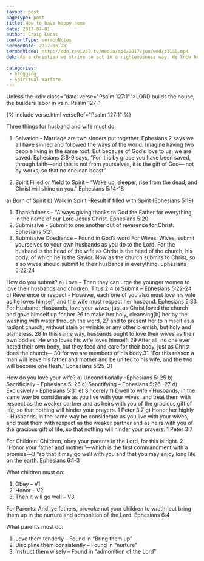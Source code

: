 ```yaml
---
layout: post
pageType: post
title: How to have happy home
date: 2017-07-01
author: Craig Lucas
contentType: sermonNotes
sermonDate: 2017-06-28
sermonVideo: http://cdn.revival.tv/media/mp4/2017/jun/wed/t1130.mp4
dek: As a christian we strive to act in a righteousness way. We know how important it is do things right away. We also know that our ministry starts at home. Here are some tips on how to have a happy homefrom Pastor John Miller.

categories:  
 - blogging
 - Spiritual Warfare
---
```


Unless the <div class="data-verse="Psalm 127:1"">LORD </div>builds the house, the builders labor in vain. Psalm 127-1

{% include verse.html verseRef="Psalm 127:1"  %}

Three things for husband and wife must do: 
1) Salvation - Marriage are two sinners put together. Ephesians 2 says we all have sinned and followed the ways of the world. Imagine having two people living in the same roof. But because of God’s love to us, we are saved. Ephesians 2:8-9 says, “For it is by grace you have been saved, through faith—and this is not from yourselves, it is the gift of God— not by works, so that no one can boast”.

2) Spirit Filled or Yield to Spirit – “Wake up, sleeper, rise from the dead, and Christ will shine on you.” Ephesians 5:14-18

a) Born of Spirit
b) Walk in Spirit
-Result if filled with Spirit (Ephesians 5:19)

1) Thankfulness – “Always giving thanks to God the Father for everything, in the name of our Lord Jesus Christ. Ephesians 5:20
2) Submissive - Submit to one another out of reverence for Christ. Ephesians 5:21
3) Submissive Obedience – Found in God’s word
For Wives: Wives, submit yourselves to your own husbands as you do to the Lord. For the husband is the head of the wife as Christ is the head of the church, his body, of which he is the Savior. Now as the church submits to Christ, so also wives should submit to their husbands in everything. Ephesians 5:22:24

How do you submit?
a) Love – Then they can urge the younger women to love their husbands and children, 
Titus 2:4
b) Submit – Ephesians 5:22-24
c) Reverence or respect - However, each one of you also must love his wife as he loves himself, and the wife must respect her husband. Ephesians 5:33
For Husband: Husbands, love your wives, just as Christ loved the church and gave himself up for her 26 to make her holy, cleansing[b] her by the washing with water through the word, 27 and to present her to himself as a radiant church, without stain or wrinkle or any other blemish, but holy and blameless. 28 In this same way, husbands ought to love their wives as their own bodies. He who loves his wife loves himself. 29 After all, no one ever hated their own body, but they feed and care for their body, just as Christ does the church— 30 for we are members of his body.31 “For this reason a man will leave his father and mother and be united to his wife, and the two will become one flesh.” Ephesians 5:25-31


How do you love your wife?
a) Unconditionally -Ephesians 5: 25
b) Sacrificially - Ephesians 5: 25
c) Sanctifying – Ephesians 5:26 -27
d) Exclusively - Ephesians 5:31
e) Sincerely 
f) Dwell to wife - Husbands, in the same way be considerate as you live with your wives, and treat them with respect as the weaker partner and as heirs with you of the gracious gift of life, so that nothing will hinder your prayers. 1 Peter 3:7
g) Honor her highly - Husbands, in the same way be considerate as you live with your wives, and treat them with respect as the weaker partner and as heirs with you of the gracious gift of life, so that nothing will hinder your prayers. 1 Peter 3:7

For Children: Children, obey your parents in the Lord, for this is right. 2 “Honor your father and mother”—which is the first commandment with a promise—3 “so that it may go well with you and that you may enjoy long life on the earth. Ephesians 6:1-3

What children must do: 
1) Obey – V1
2) Honor – V2
3) Then it will go well – V3

For Parents: And, ye fathers, provoke not your children to wrath: but bring them up in the nurture 
and admonition of the Lord. Ephesians 6:4

What parents must do: 
1) Love them tenderly – Found in “Bring them up”
2) Discipline them consistently – Found in “nurture”
3) Instruct them wisely – Found in “admonition of the Lord”
